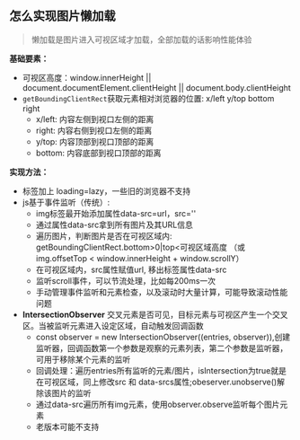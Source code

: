 ## 怎么实现图片懒加载
> 懒加载是图片进入可视区域才加载，全部加载的话影响性能体验

**基础要素：**
- 可视区高度：window.innerHeight || document.documentElement.clientHeight || document.body.clientHeight
- `getBoundingClientRect`获取元素相对浏览器的位置: x/left y/top bottom right
  - x/left: 内容左侧到视口左侧的距离
  - right: 内容右侧到视口左侧的距离
  - y/top: 内容顶部到视口顶部的距离
  - bottom: 内容底部到视口顶部的距离

**实现方法：**
- 标签加上 loading=lazy，一些旧的浏览器不支持
- js基于事件监听（传统）: 
  - img标签最开始添加属性data-src=url，src=''
  - 通过属性data-src拿到所有图片及其URL信息
  - 遍历图片，判断图片是否在可视区域内: getBoundingClientRect.bottom>0|top<可视区域高度 （或img.offsetTop < window.innerHeight + window.scrollY）
  - 在可视区域内，src属性赋值url, 移出标签属性data-src
  - 监听scroll事件，可以节流处理，比如每200ms一次
  - 手动管理事件监听和元素检查，以及滚动时大量计算，可能导致滚动性能问题
- **IntersectionObserver** 交叉元素是否可见，目标元素与可视区产生一个交叉区。当被监听元素进入设定区域，自动触发回调函数
  - const observer = new IntersectionObserver((entries, observer)),创建监听器，回调函数第一个参数是观察的元素列表，第二个参数是监听器，可用于移除某个元素的监听
  - 回调处理：遍历entries所有监听的元素/图片，isIntersection为true就是在可视区域，同上修改src 和 data-srcs属性;obeserver.unobserve()解除该图片的监听
  - 通过data-src遍历所有img元素，使用observer.observe监听每个图片元素
  - 老版本可能不支持